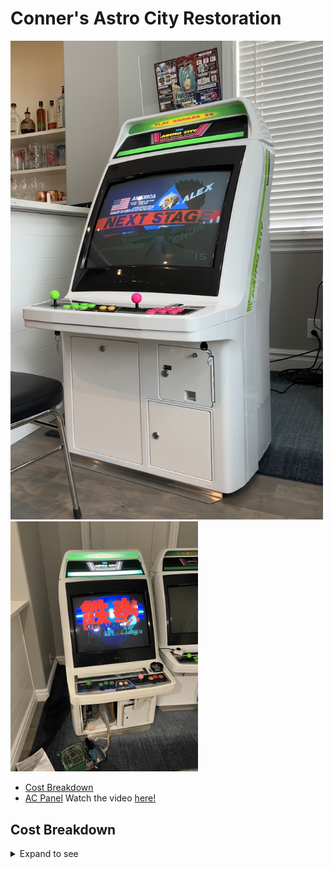 # Conner's Astro City Restoration

<img src="./images/astrocity_cmp.jpg" width="500">
<img src="./images/before.jpeg" width="300">
<br>

* [Cost Breakdown](#cost-breakdown)
* [AC Panel]()
Watch the video [here!](https://youtu.be/EQzhdFYszV0)

## Cost Breakdown

<details>
<summary> Expand to see</summary>
<br>

| Item                                                                                                                    | Cost  | URL                                                                                                     |
| ----------------------------------------------------------------------------------------------------------------------- | ----- | ------------------------------------------------------------------------------------------------------- |
| Sanwa OBS 30mm Grn Sanwa OBS 30mm Pink Sanwa JLF-TP-8YT (2) Sanwa OBSC 24mm Ylw Sanwa OBSC 30mm Pnk Sanwa OBSC 30mm Grn | $111  | https://arcadeshock.com                                                                                 |
| Amp without PSU (just a little guy)                                                                                     | $10   | https://www.amazon.com/dp/B007TUSXEY?psc=1&ref=ppx_yo2_dt_b_product_details                             |
| RCA Cables (may replace these)                                                                                          | $7    | https://www.amazon.com/dp/B003L1717K?ref=ppx_yo2_dt_b_product_details&th=1                              |
| Dialectric Grease                                                                                                       | $4    | https://www.amazon.com/dp/B000AL2RI2?psc=1&ref=ppx_yo2_dt_b_product_details                             |
| JIS Screwdriver                                                                                                         | $12   | https://www.amazon.com/dp/B000TG8OTY?psc=1&ref=ppx_yo2_dt_b_product_details                             |
| Reed switches                                                                                                           | $10   | https://www.amazon.com/dp/B086GYGCJ8?psc=1&ref=ppx_yo2_dt_b_product_details                             |
| Degaussing Coil                                                                                                         | $63   | https://www.ebay.com/itm/123990657206?hash=item1cde6b48b6:g:CkcAAOxyKsZRwenD                            |
| Logitech z5500 (satellite speakers only)                                                                                | $61   |                                                                                                         |
| 2 control panels+2 sets of screws+shipping                                                                              | $277  |                                                                                                         |
| Metal Coin Entry                                                                                                        | $18   | https://ebay.to/3u0Iul2                                                                                 |
| Octagonal gate x2                                                                                                       | $9    | https://www.amazon.com/dp/B06VVG936T/ref=cm_sw_r_cp_api_glt_i_CZXD7DY2PSSYWSA2F7S4?_encoding=UTF8&psc=1 |
| Skateboard Wheels/bearings                                                                                              | $14   | https://www.amazon.com/dp/B00ILNK0RQ/ref=cm_sw_r_cp_api_glt_i_YY34CMERBFP09S0GKEYA?_encoding=UTF8&psc=1 |
| 16 AWG Grounded Cable                                                                                                   | $9    | https://www.amazon.com/dp/B075BCD1LP?ref=ppx_yo2_dt_b_product_details&th=1                              |
| DigiKey                                                                                                                 | $29   | Various AMP-UP and Faston Connectors                                                                    |
| Mouser                                                                                                                  | $32   | Various AMP-UP and Faston Connectors                                                                    |
| Astro City                                                                                                              | $2100 | Cab                                                                                                     |
| Shipping                                                                                                                | $360  | CRST - this is half the cost as I split the cost with another member and we shipped together            |
| Zinc Plating                                                                                                            | $290  | Quality Plating Co. $150 for clear chromate, $170 for yellow chromate.+ tax                             |
| Media blasting kit                                                                                                      | $35   | https://www.harborfreight.com/portable-abrasive-blaster-kit-37025.html                                  |
| Baking soda (for blasting)                                                                                              | $50   | https://www.harborfreight.com/50-lbs-medium-grade-armex-soda-blast-media-65929.html                     |
| Mouser                                                                                                                  | $21   | More AMP-UP connectors                                                                                  |
| DigiKey                                                                                                                 | $25   | Caps for PSU                                                                                            |
| Sega Amplifier and PSU                                                                                                  | $193  | Through YAJ                                                                                             |
| 5380 Keys and Cores                                                                                                     | $73   |                                                                                                         |
| Powder Coat                                                                                                             | $335  |                                                                                                         |
| Paint                                                                                                                   | $700  |                                                                                                         |

</details>
